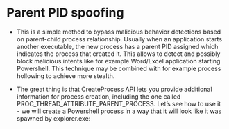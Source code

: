 # Parent PID spoofing
- This is a simple method to bypass malicious behavior detections based on parent-child process relationship. Usually when an application starts another executable, the new process has a parent PID assigned which indicates the process that created it. This allows to detect and possibly block malicious intents like for example Word/Excel application starting Powershell. This technique may be combined with for example process hollowing to achieve more stealth.

- The great thing is that CreateProcess API lets you provide additional information for process creation, including the one called PROC_THREAD_ATTRIBUTE_PARENT_PROCESS. Let’s see how to use it - we will create a Powershell process in a way that it will look like it was spawned by explorer.exe: